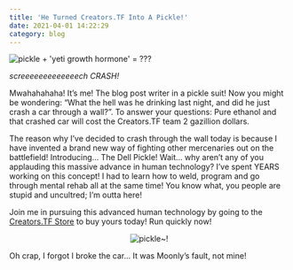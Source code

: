 ```yaml
---
title: 'He Turned Creators.TF Into A Pickle!'
date: 2021-04-01 14:22:29
category: blog
---
```


<img alt="pickle + 'yeti growth hormone' = ???" src="{{site.url}}/cdn/assets/images/blogposts/93/dell_pickle.jpg"/></br>

<p><i>screeeeeeeeeeeeech CRASH!</i></p>

<p>Mwahahahaha! It’s me! The blog post writer in a pickle suit! Now you might be wondering: “What the hell was he drinking last night, and did he just crash a car through a wall?”. To answer your questions: Pure ethanol and that crashed car will cost the Creators.TF team 2 gazillion dollars.</p>

<p>The reason why I’ve decided to crash through the wall today is because I have invented a brand new way of fighting other mercenaries out on the battlefield! Introducing… The Dell Pickle! Wait… why aren’t any of you applauding this massive advance in human technology? I’ve spent YEARS working on this concept! I had to learn how to weld, program and go through mental rehab all at the same time! You know what, you people are stupid and uncultred; I’m outta here!</p>

<p>Join me in pursuing this advanced human technology by going to the <a href='/store' target='_blank'>Creators.TF Store</a> to buy yours today! Run quickly now!</p>

<center><img alt="pickle~!" src="{{site.url}}/cdn/assets/images/blogposts/93/dell_pickle_chart.jpg"/></center>

<p>Oh crap, I forgot I broke the car... It was Moonly’s fault, not mine!</p>
